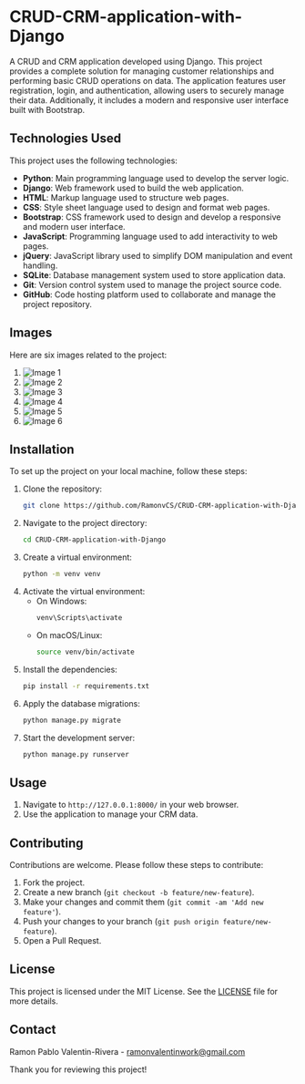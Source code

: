 # CRUD-CRM-application-with-Django

A CRUD and CRM application developed using Django. This project provides a complete solution for managing customer relationships and performing basic CRUD operations on data. The application features user registration, login, and authentication, allowing users to securely manage their data. Additionally, it includes a modern and responsive user interface built with Bootstrap.


## Technologies Used

This project uses the following technologies:

- **Python**: Main programming language used to develop the server logic.
- **Django**: Web framework used to build the web application.
- **HTML**: Markup language used to structure web pages.
- **CSS**: Style sheet language used to design and format web pages.
- **Bootstrap**: CSS framework used to design and develop a responsive and modern user interface.
- **JavaScript**: Programming language used to add interactivity to web pages.
- **jQuery**: JavaScript library used to simplify DOM manipulation and event handling.
- **SQLite**: Database management system used to store application data.
- **Git**: Version control system used to manage the project source code.
- **GitHub**: Code hosting platform used to collaborate and manage the project repository.


## Images

Here are six images related to the project:

1. ![Image 1](path/to/image1.png)
2. ![Image 2](path/to/image2.png)
3. ![Image 3](path/to/image3.png)
4. ![Image 4](path/to/image4.png)
5. ![Image 5](path/to/image5.png)
6. ![Image 6](path/to/image6.png)

## Installation

To set up the project on your local machine, follow these steps:

1. Clone the repository:
    ```sh
    git clone https://github.com/RamonvCS/CRUD-CRM-application-with-Django.git
    ```
2. Navigate to the project directory:
    ```sh
    cd CRUD-CRM-application-with-Django
    ```
3. Create a virtual environment:
    ```sh
    python -m venv venv
    ```
4. Activate the virtual environment:
    - On Windows:
        ```sh
        venv\Scripts\activate
        ```
    - On macOS/Linux:
        ```sh
        source venv/bin/activate
        ```
5. Install the dependencies:
    ```sh
    pip install -r requirements.txt
    ```
6. Apply the database migrations:
    ```sh
    python manage.py migrate
    ```
7. Start the development server:
    ```sh
    python manage.py runserver
    ```

## Usage

1. Navigate to `http://127.0.0.1:8000/` in your web browser.
2. Use the application to manage your CRM data.

## Contributing

Contributions are welcome. Please follow these steps to contribute:

1. Fork the project.
2. Create a new branch (`git checkout -b feature/new-feature`).
3. Make your changes and commit them (`git commit -am 'Add new feature'`).
4. Push your changes to your branch (`git push origin feature/new-feature`).
5. Open a Pull Request.

## License

This project is licensed under the MIT License. See the [LICENSE](LICENSE) file for more details.

## Contact

Ramon Pablo Valentin-Rivera - [ramonvalentinwork@gmail.com](mailto:ramonvalentinwork@gmail.com)

Thank you for reviewing this project!
